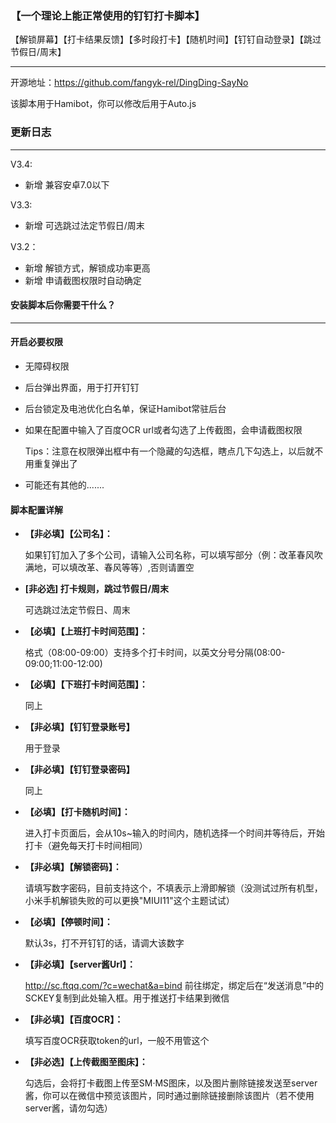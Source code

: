 ### 【一个理论上能正常使用的钉钉打卡脚本】

【解锁屏幕】【打卡结果反馈】【多时段打卡】【随机时间】【钉钉自动登录】【跳过节假日/周末】

------

开源地址：https://github.com/fangyk-rel/DingDing-SayNo

该脚本用于Hamibot，你可以修改后用于Auto.js

### 更新日志

------

V3.4:  

- 新增	兼容安卓7.0以下

V3.3:  

- 新增	可选跳过法定节假日/周末

V3.2：  

- 新增	解锁方式，解锁成功率更高
- 新增	申请截图权限时自动确定

#### 安装脚本后你需要干什么？

------

#### 开启必要权限

- 无障碍权限

- 后台弹出界面，用于打开钉钉

- 后台锁定及电池优化白名单，保证Hamibot常驻后台

- 如果在配置中输入了百度OCR url或者勾选了上传截图，会申请截图权限  

  Tips：注意在权限弹出框中有一个隐藏的勾选框，瞎点几下勾选上，以后就不用重复弹出了

- 可能还有其他的.......

#### 脚本配置详解

- **【非必填】【公司名】：**  

  如果钉钉加入了多个公司，请输入公司名称，可以填写部分（例：改革春风吹满地，可以填改革、春风等等）,否则请置空

- **[非必选] 打卡规则，跳过节假日/周末**

  可选跳过法定节假日、周末

- **【必填】【上班打卡时间范围】：**  

  格式（08:00-09:00）支持多个打卡时间，以英文分号分隔(08:00-09:00;11:00-12:00)

- **【必填】【下班打卡时间范围】：**  

  同上

- **【非必填】【钉钉登录账号】**

  用于登录

- **【非必填】【钉钉登录密码】**

  同上

- **【必填】【打卡随机时间】：**  

  进入打卡页面后，会从10s~输入的时间内，随机选择一个时间并等待后，开始打卡（避免每天打卡时间相同）

- **【非必填】【解锁密码】：**  

  请填写数字密码，目前支持这个，不填表示上滑即解锁（没测试过所有机型，小米手机解锁失败的可以更换"MIUI11"这个主题试试）

- **【必填】【停顿时间】：**  

  默认3s，打不开钉钉的话，请调大该数字

- **【非必填】【server酱Url】：**  

  http://sc.ftqq.com/?c=wechat&a=bind 前往绑定，绑定后在“发送消息”中的SCKEY复制到此处输入框。用于推送打卡结果到微信

- **【非必填】【百度OCR】：**  

  填写百度OCR获取token的url，一般不用管这个

- **【非必选】【上传截图至图床】：**  

  勾选后，会将打卡截图上传至SM·MS图床，以及图片删除链接发送至server酱，你可以在微信中预览该图片，同时通过删除链接删除该图片（若不使用server酱，请勿勾选）
